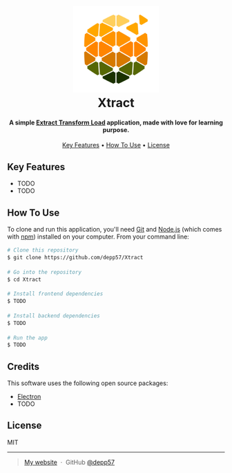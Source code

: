 
<h1 align="center">
  <img src="https://raw.githubusercontent.com/depp57/Xtract/master/assets/logo_250x250.png" alt="Xtract logo" width="200">
  <br>
  Xtract
  <br>
</h1>

<h4 align="center">A simple <a href="https://en.wikipedia.org/wiki/Extract,_transform,_load" target="_blank">Extract Transform Load</a> application, made with love for learning purpose.</h4>



<p align="center">
  <a href="#key-features">Key Features</a> •
  <a href="#how-to-use">How To Use</a> •
  <a href="#license">License</a>
</p>

## Key Features

* TODO
* TODO

## How To Use

To clone and run this application, you'll need [Git](https://git-scm.com) and [Node.js](https://nodejs.org/en/download/) (which comes with [npm](http://npmjs.com)) installed on your computer. From your command line:

```bash
# Clone this repository
$ git clone https://github.com/depp57/Xtract

# Go into the repository
$ cd Xtract

# Install frontend dependencies
$ TODO

# Install backend dependencies
$ TODO

# Run the app
$ TODO
```


## Credits

This software uses the following open source packages:

- [Electron](http://electron.atom.io/)
- TODO


## License

MIT

---

> [My website](https://www.sachathommet.fr) &nbsp;&middot;&nbsp;
> GitHub [@depp57](https://github.com/amitmerchant1990)

